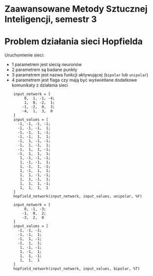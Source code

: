 Zaawansowane Metody Sztucznej Inteligencji, semestr 3
=======

# Problem działania sieci Hopfielda

Uruchomienie sieci:

* 1 parametrem jest siecią neuronów
* 2 parametrem są badane punkty
* 3 parametrem jest nazwa funkcji aktywującej (`bipolar` lub `unipolar`)
* 4 parametrem jest flaga czy mają być wyświetlane dodatkowe komunikaty z działania sieci

````
    input_network = [
         0,  1, -1, -4;
         1,  0, -2,  1;
        -1, -2,  0,  3;
        -4,  1,  3,  0
    ]
    input_values = [
      -1, -1, -1, -1;
      -1, -1, -1,  1;
      -1, -1,  1, -1;
      -1, -1,  1,  1;
      -1,  1, -1, -1;
      -1,  1, -1,  1;
      -1,  1,  1, -1;
      -1,  1,  1,  1;
       1, -1, -1, -1;
       1, -1, -1,  1;
       1, -1,  1, -1;
       1, -1,  1,  1;
       1,  1, -1, -1;
       1,  1, -1,  1;
       1,  1,  1, -1;
       1,  1,  1,  1
    ]
    hopfield_network(input_network, input_values, unipolar, %F)

    input_network = [
         0, -1, -3;
        -1,  0,  2;
        -3,  2,  0
    ]
    input_values = [
      -1, -1, -1;
      -1, -1,  1;
      -1,  1, -1;
      -1,  1,  1;
       1, -1, -1;
       1, -1,  1;
       1,  1, -1;
       1,  1,  1
    ]
    hopfield_network(input_network, input_values, bipolar, %T)
````
